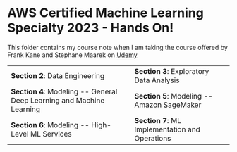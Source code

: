 # AWS Certified Machine Learning Specialty 2023 - Hands On!


This folder contains my course note when I am taking the course offered by Frank Kane and Stephane Maarek on [Udemy](https://www.udemy.com/course/aws-machine-learning/)


|  |  |
| :-------------------- | :-------------------- |
| **Section 2**: Data Engineering  | **Section 3**: Exploratory Data Analysis |
|  **Section 4**: Modeling -- General Deep Learning and Machine Learning | **Section 5**: Modeling -- Amazon SageMaker |
|  **Section 6**: Modeling -- High-Level ML Services | **Section 7**: ML Implementation and Operations |